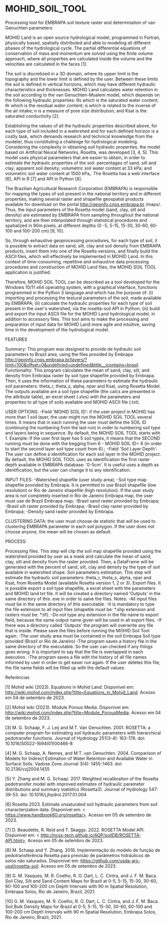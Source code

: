 # MOHID_SOIL_TOOL
Processing tool for EMBRAPA soil texture raster and determination of van Genuchten parameters

  MOHID Land is an open source hydrological model, programmed in Fortran, physically based, spatially distributed and able to modeling all different phases of the hydrological cycle. The partial differential equations of conservation of mass and momentum are solved using the finite volume approach, where all properties are calculated inside the volume and the velocities are calculated in the faces [1].
  
  The soil is discretized in a 3D domain, where its upper limit is the topography and the lower limit is defined by the user. Between these limits the soil is defined in vertical horizons, which may have different hydraulic characteristics and thicknesses. MOHID Land calculates water retention in the soil according to the van Genuchten-Mualem model, which depends on the following hydraulic properties: θs which is the saturated water content; θr which is the residual water content; α which is related to the inverse of the air intake; n is a measure of pore size distribution; and Ksat is the saturated conductivity [2].
  
  Establishing the values of all the hydraulic properties described above, for each type of soil included in a watershed and for each defined horizon is a costly task, which demands research and technical knowledge from the modeler, thus constituting a challenge for hydrological modeling. Considering the complexity in obtaining soil hydraulic properties, the model based on Artificial Neural Networks, Rosetta, was developed [3, 4, 5]. This model uses physical parameters that are easier to obtain, in order to estimate the hydraulic properties of the soil: percentages of sand, silt and clay; apparent soil density; volumetric soil water content at 33 kPa; and volumetric soil water content at 1500 kPa,. The Rosetta has a web interface [6], API in R [7] and API in Python [8].
  
  The Brazilian Agricultural Research Corporation (EMBRAPA) is responsible for mapping the types of soil present in the national territory and in different properties, making several raster and shapefile geospatial products available for download on the portal http://geoinfo.cnps.embrapa.br /maps/. Thus, the input parameters of the Rosetta model (sand, clay, silt and density) are estimated by EMBRAPA from sampling throughout the national territory, and are then interpolated through statistical procedures and spatialized in 90m pixels, at different depths (0 -5, 5-15, 15-30, 30-60, 60-100 and 100-200 cm) [9, 10].
  
  So, through exhaustive geoprocessing procedures, for each type of soil, it is possible to extract data on sand, silt, clay and soil density from EMBRAPA products, insert them into one of the Rosetta versions, and finally build the ASCII files, which will effectively be implemented in MOHID Land. In this context of time-consuming, repetitive and exhaustive data processing procedures and construction of MOHID Land files, the MOHID SOIL TOOL application is justified.
  
  Therefore, MOHID SOIL TOOL can be described as a tool developed for the Windows 10/11 x64 operating system, with a graphical interface, functions programmed in the Python 3 language and which has the purpose of: (i) importing and processing the testural parameters of the soil, made available by EMBRAPA; (ii) calculate the hydraulic properties for each type of soil present in the user's watershed, via the rosetta-soil API in Python; (iii) build and export the input ASCII file for the MOHID Land hydrological model, in addition to accessory files. This tool aims to make the processing and preparation of input data for MOHID Land more agile and intuitive, saving time in the development of the hydrological model.


FEATURES

Summary:
This program was designed to provide de hydraulic soil parameters to Brazil area, using the files provided by Embrapa http://geoinfo.cnps.embrapa.br/layers/?limit=100&offset=0&undefined=undefined&title__icontains=brasil.
Functionality:
This program calculates the mean of sand, clay, silt, and density from Embrapa raster by soil type shapefile provided by Embrapa. Then, it uses the information of these parameters to estimate the hydraulic soil parameters: theta_r, theta_s, alpha, npar and Ksat, using Rosetta Model.
The outputs available are a soil type shapefile (the calcs are presented in the attribute table), an excel sheet (.xlxs) with the parameters and properties to all type of soils available and MOHID ASCII file (.txt).

USER OPTIONS:
-Field 'MOHID SOIL ID': if the user project in MOHID has more than 1 soil layer, the user might run the MOHID SOIL TOOL several times. It means that in each running the user must define the SOIL ID (continuing the numbering from the last run) in order to numbering soil type and layers being in sequence.
By default, the MOHID SOIL TOOL starts with 1.
Example: If the user first layer has 5 soil types, it means that the SECOND running must be done with the begging from 6 - MOHID SOIL ID= 6 (in order to start the second layer soil type count from 6).;
-Field 'Soil Layer Depth': The user can define a identification for each soil layer in the MOHID project. By default, the MOHID SOIL TOOL uses as identification the first raster depth available in EMBRAPA database: '0-5cm'. It is useful uses a depth as identification, but the user can change it to any identification.

INPUT FILES:
-Watershed shapefile (user study area);
-Soil type map shapefile provided by Embrapa. It is permitted to use Brazil shapefile (low resolution) or Rio de Janeiro shapefile (high resolution). If the user study area is not completely inserted in Rio de Janeiro Embrapa map, the user must use de Brazil Embrapa map;
-Brasil sand raster provided by Embrapa;
-Brasil silt raster provided by Embrapa;
-Brasil clay raster provided by Embrapa;
-Density sand raster provided by Embrapa.

CLUSTERING DATA: the user must choose de statistic that will be used to clustering EMBRAPA parameter in each soil polygon. If the user does not choose anyone, the mean will be chosen as default.

PROCESS:

Processing files.
This step will clip the soil map shapefile provided using the watershed provided by user as a mask and calculate the mean of sand, clay, silt and density from the raster provided.
Then, a DataFrame will be generated with the percent of sand, silt, clay and density by the type of soil available in watershed shape.
Soil parameters estimation. This step will estimate the hydraulic soil parameters: theta_r, theta_s, alpha, npar and Ksat, from Rosetta Model (available Rosetta version 1, 2 or 3).
Export files. It is possible export a soil type shapefile, a excel sheet with the parameters and MOHID land txt file.
It will be created a directory named 'Outputs' in the same directory of this .exe in order to salve the files.
Notes:
-All input files must be in the same directory of this executable.
-It is mandatory to type the file extension to all input files (shapetile must be: *.shp extension and rasters must be: *.tif).
-Do not type any extension in the file name to export field, because the same output name given will be used in all export files.
-If there was a directory called 'Outputs' the program will overwrite any file that is inside. Please save the files before running the MOHID Soil Tool again.
-The user study area must be contained in the soil Embrapa Soil type provided (Brazil or Rio de Janeiro)
-The program saves a history file in the same directory of the executable. So the user can checked if any things goes wrong. It is important to say that the file is overlapped in each execution.
-The program saves a file with the history of all file names informed by user in order to get easer run again. If the user deletes this file, the file name fields will be filled up with the default values.


Referências

[1] Mohid wiki (2023). Equations in Mohid Land. Disponível em: <http://wiki.mohid.com/index.php?title=Equations_in_Mohid_Land>. Acesso em 04 de setembro de 2023.

[2] Mohid wiki (2023). Module Porous Media. Disponível em: <http://wiki.mohid.com/index.php?title=Module_PorousMedia>. Acesso em 04 de setembro de 2023.

[3] M. G. Schaap, F. J. Leij and M.T. Van Genuchten. 2001. ROSETTA: a computer program for estimating soil hydraulic parameters with hierarchical pedotransfer functions. Journal of Hydrology 251(3-4): 163-176. doi: 10.1016/S0022-1694(01)00466-8

[4] M. G. Schaap, A. Nemes, and M.T. van Genuchten. 2004. Comparison of Models for Indirect Estimation of Water Retention and Available Water in Surface Soils. Vadose Zone Journal 3(4): 1455-1463. doi: 10.2136/vzj2004.1455

[5] Y. Zhang and M. G. Schaap. 2017. Weighted recalibration of the Rosetta pedotransfer model with improved estimates of hydraulic parameter distributions and summary statistics (Rosetta3). Journal of Hydrology 547: 39-53. doi: 10.1016/j.jhydrol.2017.01.004

[6] Rosetta 2023. Estimate unsaturated soil hydraulic parameters from soil characterization data. Disponível em: < https://www.handbook60.org/rosetta/>. Acesso em 05 de setembro de 2023.

[7] D. Beaudette, R. Reid and T. Skaggs. 2022. ROSETTA Model API. Disponível em: < http://ncss-tech.github.io/AQP/soilDB/ROSETTA-API.html>. Acesso em 05 de setembro de 2023.

[8] M. Schaap and Y. Zhang. 2016. Implementação do modelo de função de pedotransferência Rosetta para previsão de parâmetros hidráulicos de solos não saturados. Disponível em: <https://github.com/usda-ars-ussl/rosetta-soil>. Acesso em 05 de setembro de 2023.

[9] G. M. Vasques, M. R. Coelho, R. O. Dart, L. C. Cintra, and J. F. M. Baca. Soil Clay, Silt and Sand Content Maps for Brazil at 0-5, 5-15, 15-30, 30-60, 60-100 and 100-200 cm Depth Intervals with 90 m Spatial Resolution, Embrapa Solos, Rio de Janeiro, Brazil, 2021.

[10] G. M. Vasques, M. R. Coelho, R. O. Dart, L. C. Cintra, and J. F. M. Baca. Soil Bulk Density Maps for Brazil at 0-5, 5-15, 15-30, 30-60, 60-100 and 100-200 cm Depth Intervals with 90 m Spatial Resolution, Embrapa Solos, Rio de Janeiro, Brazil, 2021.

